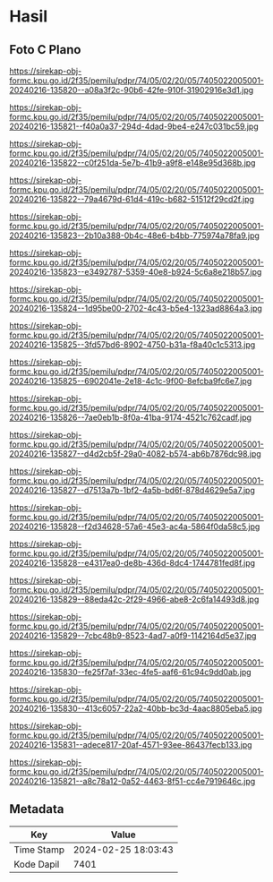 # Hasil

## Foto C Plano

https://sirekap-obj-formc.kpu.go.id/2f35/pemilu/pdpr/74/05/02/20/05/7405022005001-20240216-135820--a08a3f2c-90b6-42fe-910f-31902916e3d1.jpg

https://sirekap-obj-formc.kpu.go.id/2f35/pemilu/pdpr/74/05/02/20/05/7405022005001-20240216-135821--f40a0a37-294d-4dad-9be4-e247c031bc59.jpg

https://sirekap-obj-formc.kpu.go.id/2f35/pemilu/pdpr/74/05/02/20/05/7405022005001-20240216-135822--c0f251da-5e7b-41b9-a9f8-e148e95d368b.jpg

https://sirekap-obj-formc.kpu.go.id/2f35/pemilu/pdpr/74/05/02/20/05/7405022005001-20240216-135822--79a4679d-61d4-419c-b682-51512f29cd2f.jpg

https://sirekap-obj-formc.kpu.go.id/2f35/pemilu/pdpr/74/05/02/20/05/7405022005001-20240216-135823--2b10a388-0b4c-48e6-b4bb-775974a78fa9.jpg

https://sirekap-obj-formc.kpu.go.id/2f35/pemilu/pdpr/74/05/02/20/05/7405022005001-20240216-135823--e3492787-5359-40e8-b924-5c6a8e218b57.jpg

https://sirekap-obj-formc.kpu.go.id/2f35/pemilu/pdpr/74/05/02/20/05/7405022005001-20240216-135824--1d95be00-2702-4c43-b5e4-1323ad8864a3.jpg

https://sirekap-obj-formc.kpu.go.id/2f35/pemilu/pdpr/74/05/02/20/05/7405022005001-20240216-135825--3fd57bd6-8902-4750-b31a-f8a40c1c5313.jpg

https://sirekap-obj-formc.kpu.go.id/2f35/pemilu/pdpr/74/05/02/20/05/7405022005001-20240216-135825--6902041e-2e18-4c1c-9f00-8efcba9fc6e7.jpg

https://sirekap-obj-formc.kpu.go.id/2f35/pemilu/pdpr/74/05/02/20/05/7405022005001-20240216-135826--7ae0eb1b-8f0a-41ba-9174-4521c762cadf.jpg

https://sirekap-obj-formc.kpu.go.id/2f35/pemilu/pdpr/74/05/02/20/05/7405022005001-20240216-135827--d4d2cb5f-29a0-4082-b574-ab6b7876dc98.jpg

https://sirekap-obj-formc.kpu.go.id/2f35/pemilu/pdpr/74/05/02/20/05/7405022005001-20240216-135827--d7513a7b-1bf2-4a5b-bd6f-878d4629e5a7.jpg

https://sirekap-obj-formc.kpu.go.id/2f35/pemilu/pdpr/74/05/02/20/05/7405022005001-20240216-135828--f2d34628-57a6-45e3-ac4a-5864f0da58c5.jpg

https://sirekap-obj-formc.kpu.go.id/2f35/pemilu/pdpr/74/05/02/20/05/7405022005001-20240216-135828--e4317ea0-de8b-436d-8dc4-1744781fed8f.jpg

https://sirekap-obj-formc.kpu.go.id/2f35/pemilu/pdpr/74/05/02/20/05/7405022005001-20240216-135829--88eda42c-2f29-4966-abe8-2c6fa14493d8.jpg

https://sirekap-obj-formc.kpu.go.id/2f35/pemilu/pdpr/74/05/02/20/05/7405022005001-20240216-135829--7cbc48b9-8523-4ad7-a0f9-1142164d5e37.jpg

https://sirekap-obj-formc.kpu.go.id/2f35/pemilu/pdpr/74/05/02/20/05/7405022005001-20240216-135830--fe25f7af-33ec-4fe5-aaf6-61c94c9dd0ab.jpg

https://sirekap-obj-formc.kpu.go.id/2f35/pemilu/pdpr/74/05/02/20/05/7405022005001-20240216-135830--413c6057-22a2-40bb-bc3d-4aac8805eba5.jpg

https://sirekap-obj-formc.kpu.go.id/2f35/pemilu/pdpr/74/05/02/20/05/7405022005001-20240216-135831--adece817-20af-4571-93ee-86437fecb133.jpg

https://sirekap-obj-formc.kpu.go.id/2f35/pemilu/pdpr/74/05/02/20/05/7405022005001-20240216-135821--a8c78a12-0a52-4463-8f51-cc4e7919646c.jpg


## Metadata

| Key        | Value               |
| ---------- | ------------------- |
| Time Stamp | 2024-02-25 18:03:43 |
| Kode Dapil | 7401                |



